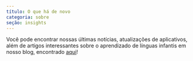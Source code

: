 ```yaml
---
título: O que há de novo
categoria: sobre
seção: insights
---
```

Você pode encontrar nossas últimas notícias, atualizações de aplicativos, além de artigos interessantes sobre o aprendizado de línguas infantis em nosso blog, encontrado [aqui](https://Studycat.com/blog/)!